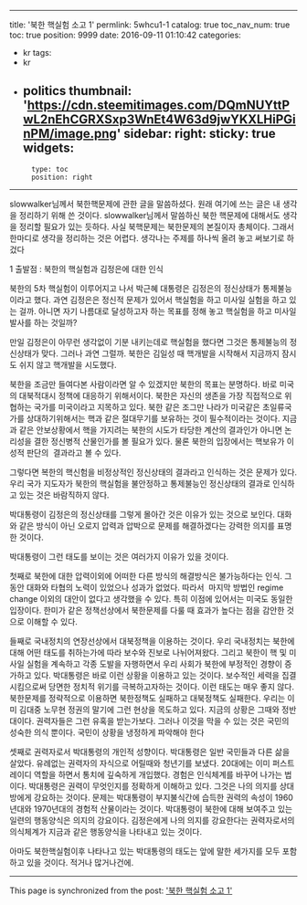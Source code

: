 
---
title: '북한 핵실험 소고 1'
permlink: 5whcu1-1
catalog: true
toc_nav_num: true
toc: true
position: 9999
date: 2016-09-11 01:10:42
categories:
- kr
tags:
- kr
- politics
thumbnail: 'https://cdn.steemitimages.com/DQmNUYttPwL2nEhCGRXSxp3WnEt4W63d9jwYKXLHiPGinPM/image.png'
sidebar:
    right:
        sticky: true
widgets:
    -
        type: toc
        position: right
---


slowwalker님께서 북한핵문제에 관한 글을 말씀하셨다. 원래 여기에 쓰는 글은 내 생각을 정리하기 위해 쓴 것이다. slowwalker님께서 말씀하신 북한 핵문제에 대해서도 생각을 정리할 필요가 있는 듯하다. 사실 북핵문제는 북한문제의 본질이자 총체이다. 그래서 한마디로 생각을 정리하는 것은 어렵다. 생각나는 주제를 하나씩 올려 놓고 써보기로 하겄다

1 출발점 : 북한의 핵실험과 김정은에 대한 인식

북한의 5차 핵실험이 이루어지고 나서 박근혜 대통령은 김정은의 정신상태가 통제불능이라고 했다. 과연 김정은은 정신적 문제가 있어서 핵실험을 하고 미사일 실험을 하고 있는 걸까. 아니면 자기 나름대로 달성하고자 하는 목표를 정해 놓고 핵실험을 하고 미사일 발사를 하는 것일까?

만일 김정은이 아무런 생각없이 기분 내키는데로 핵실험을 했다면 그것은 통제불능의 정신상태가 맞다. 그러나 과연 그럴까. 북한은 김일성 때 핵개발을 시작해서 지금까지 잠시도 쉬지 않고 핵개발을 시도했다. 

북한을 조금만 들여다본 사람이라면 알 수 있겠지만 북한의 목표는 분명하다. 바로 미국의 대북적대시 정책에 대응하기 위해서이다. 북한은 자신의 생존을 가장 직접적으로 위협하는 국가를 미국이라고 지목하고 있다. 북한 같은 조그만 나라가 미국같은 초일류국가를 상대하기위해서는 핵과 같은 절대무기를 보유하는 것이 필수적이라는 것이다. 지금과 같은 안보상황에서 핵을 가지려는 북한의 시도가 타당한 계산의 결과인가 아니면 논리성을 결한 정신병적 산물인가를 볼 필요가 있다. 물론 북한의 입장에서는 핵보유가 이성적 판단의  결과라고 볼 수 있다. 

그렇다면 복한의 핵신험을 비정상적인 정신상태의 결과라고 인식하는 것은 문제가 있다. 우리 국가 지도자가 북한의 핵실험을 불안정하고 통제불능인 정신상태의 결과로 인식하고 있는 것은 바람직하지 않다.

박대통령이 김정은의 정신상태를 그렇게 몰아간 것은 이유가 있는 것으로 보인다. 대화와 같은 방식이 아닌 오로지 압력과 압박으로 문제를 해결하겠다는 강력한 의지를 표명한 것이다.

박대통령이 그런 태도를 보이는 것은 여러가지 이유가 있을 것이다.

첫째로 북한에 대한 압력이외에 어떠한 다른 방식의 해결방식은 불가능하다는 인식.
그동안 대화와 타협의 노력이 있었으나 성과가 없었다. 따라서  마지막 방법인 regime change 이외의 대안이 없다고 생각했을 수 있다. 특히 이점에 있어서는 미국도 동일한 입장이다. 한미가 같은 정책선상에서 북한문제를 다룰 때 효과가 높다는 점을 감안한 것으로 이해할 수 있다.

들째로 국내정치의 연장선상에서 대북정책을 이용하는 것이다. 우리 국내정치는 북한에 대해 어떤 태도를 취하는가에 따라 보수와 진보로 나뉘어져왔다. 그리고 북한이 핵 및 미사일 실험을 계속하고 각종 도발을 자행하면서 우리 사회가 북한에 부정적인 경향이 증가하고 있다. 박대통령은 바로 이런 상황을 이용하고 있는 것이다. 보수적인 세력을 집결시킴으로써 당면한 정치적 위기를 극복하고자하는 것이다. 이런 태도는 매우 좋지 않다. 북한문제를 정략적으로 이용하면 북한정책도 실패하고 대북정책도 실패한다. 우리는 이미 김대중 노무현 정권의 말기에 그런 현상을 목도하고 있다. 지금의 상황은 그때와 정반대이다. 권력자들은 그런 유혹을 받는가보다. 그러나 이것을 막을 수 있는 것은 국민의 성숙한 의식 뿐이다. 국민이 상황을 냉정하게 파악해야 한다

셋째로 권력자로서 박대통령의 개인적 성향이다. 박대통령은 일반 국민들과 다른 삶을 살았다. 유례없는 권력자의 자식으로 어릴때와 청년기를 보냈다. 20대에는 이미 퍼스트레이디 역할을 하면서 통치에 깊숙하게 개입했다. 경험은 인식체계를 바꾸어 나가는 법이다. 박대통령은 권력이 무엇인지를 정확하게 이해하고 있다. 그것은 나의 의지를 상대방에게 강요하는 것이다. 문제는 박대통령이 부지불식간에 습득한 권력의 속성이 1960년대와 1970년대의 경험적 산물이라는 것이다. 박대통령이 북한에 대해 보여주고 있는 일련의 행동양식은 의지의 강요이다. 김정은에게 나의 의지를 강요한다는 권력자로서의 의식체계가 지금과 같은 행동양식을 나타내고 있는 것이다. 

아마도 북한핵실험이후 나타나고 있는 박대통령의 태도는 앞에 말한 세가지를 모두 포함하고 있을 것이다. 적거나 많거나건에.

- - -

This page is synchronized from the post: ['북한 핵실험 소고 1'](https://steemit.com/@oldstone/5whcu1-1)
